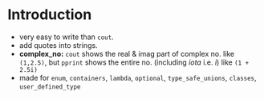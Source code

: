# Introduction
* very easy to write than `cout`.
* add quotes into strings.
* __complex_no:__ `cout` shows the real & imag part of complex no. like `(1,2.5)`, but `pprint` shows the entire no. (including _iota_ i.e. _i_) like `(1 + 2.5i)`
* made for `enum`, `containers`, `lambda`, `optional`, `type_safe_unions`, `classes`, `user_defined_type`
